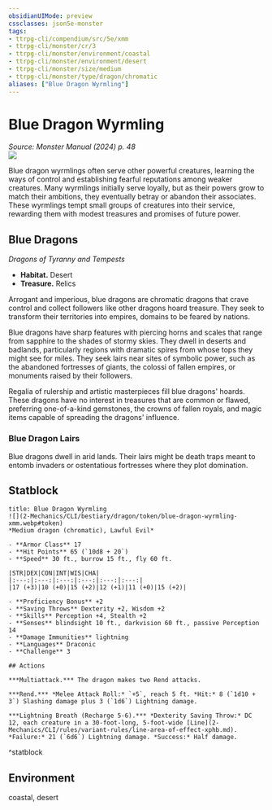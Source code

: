 ```yaml
---
obsidianUIMode: preview
cssclasses: json5e-monster
tags:
- ttrpg-cli/compendium/src/5e/xmm
- ttrpg-cli/monster/cr/3
- ttrpg-cli/monster/environment/coastal
- ttrpg-cli/monster/environment/desert
- ttrpg-cli/monster/size/medium
- ttrpg-cli/monster/type/dragon/chromatic
aliases: ["Blue Dragon Wyrmling"]
---
```

# Blue Dragon Wyrmling
*Source: Monster Manual (2024) p. 48*  
![](2-Mechanics/CLI/bestiary/dragon/img/blue-dragon-wyrmling.webp#right)

Blue dragon wyrmlings often serve other powerful creatures, learning the ways of control and establishing fearful reputations among weaker creatures. Many wyrmlings initially serve loyally, but as their powers grow to match their ambitions, they eventually betray or abandon their associates. These wyrmlings tempt small groups of creatures into their service, rewarding them with modest treasures and promises of future power.

## Blue Dragons

*Dragons of Tyranny and Tempests*

- **Habitat.** Desert  
- **Treasure.** Relics  

Arrogant and imperious, blue dragons are chromatic dragons that crave control and collect followers like other dragons hoard treasure. They seek to transform their territories into empires, domains to be feared by nations.

Blue dragons have sharp features with piercing horns and scales that range from sapphire to the shades of stormy skies. They dwell in deserts and badlands, particularly regions with dramatic spires from whose tops they might see for miles. They seek lairs near sites of symbolic power, such as the abandoned fortresses of giants, the colossi of fallen empires, or monuments raised by their followers.

Regalia of rulership and artistic masterpieces fill blue dragons' hoards. These dragons have no interest in treasures that are common or flawed, preferring one-of-a-kind gemstones, the crowns of fallen royals, and magic items capable of spreading the dragons' influence.

### Blue Dragon Lairs

Blue dragons dwell in arid lands. Their lairs might be death traps meant to entomb invaders or ostentatious fortresses where they plot domination.

## Statblock

```ad-statblock
title: Blue Dragon Wyrmling
![](2-Mechanics/CLI/bestiary/dragon/token/blue-dragon-wyrmling-xmm.webp#token)
*Medium dragon (chromatic), Lawful Evil*

- **Armor Class** 17 
- **Hit Points** 65 (`10d8 + 20`) 
- **Speed** 30 ft., burrow 15 ft., fly 60 ft.

|STR|DEX|CON|INT|WIS|CHA|
|:---:|:---:|:---:|:---:|:---:|:---:|
|17 (+3)|10 (+0)|15 (+2)|12 (+1)|11 (+0)|15 (+2)|

- **Proficiency Bonus** +2
- **Saving Throws** Dexterity +2, Wisdom +2
- **Skills** Perception +4, Stealth +2
- **Senses** blindsight 10 ft., darkvision 60 ft., passive Perception 14
- **Damage Immunities** lightning
- **Languages** Draconic
- **Challenge** 3

## Actions

***Multiattack.*** The dragon makes two Rend attacks.

***Rend.*** *Melee Attack Roll:* `+5`, reach 5 ft. *Hit:* 8 (`1d10 + 3`) Slashing damage plus 3 (`1d6`) Lightning damage.

***Lightning Breath (Recharge 5-6).*** *Dexterity Saving Throw:* DC 12, each creature in a 30-foot-long, 5-foot-wide [Line](2-Mechanics/CLI/rules/variant-rules/line-area-of-effect-xphb.md). *Failure:* 21 (`6d6`) Lightning damage. *Success:* Half damage.
```
^statblock

## Environment

coastal, desert